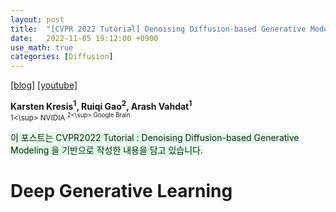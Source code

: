 ```yaml
---
layout: post
title:  "[CVPR 2022 Tutorial] Denoising Diffusion-based Generative Modeling: Foundations and Applications"
date:   2022-11-05 19:12:00 +0900
use_math: true
categories: [Diffusion]
---
```

[[blog]](https://cvpr2022-tutorial-diffusion-models.github.io/)
[[youtube]](https://www.youtube.com/watch?v=cS6JQpEY9cs)

**Karsten Kresis<sup>1</sup>, Ruiqi Gao<sup>2</sup>, Arash Vahdat<sup>1</sup>**
<br><sup>1<\sup> NVIDIA <sup>2<\sup> Google Brain &emsp; 

<span style='background-color: #dcffe4'> 이 포스트는 CVPR2022 Tutorial : Denoising Diffusion-based Generative Modeling 을 기반으로 작성한 내용을 담고 있습니다. </span>
  
# Deep Generative Learning
  
